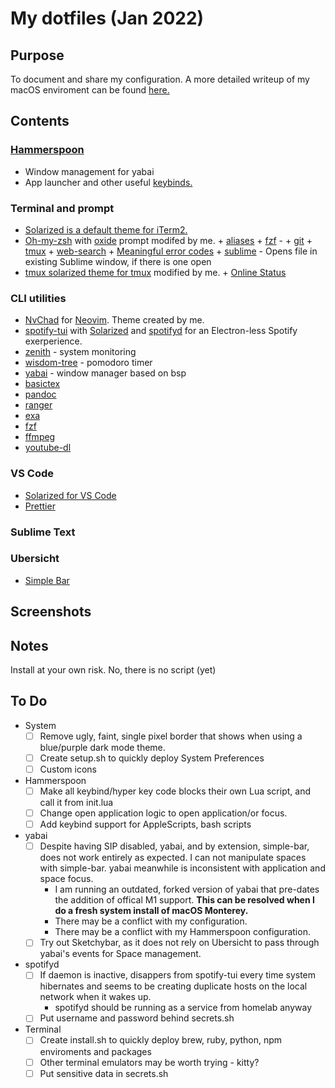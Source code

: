 # My dotfiles (Jan 2022)

## Purpose

To document and share my configuration. A more detailed writeup of my macOS enviroment can be found [here.](~/restarting-clean-and-solarized)

## Contents

### [Hammerspoon](https://www.hammerspoon.org)

* Window management for yabai
* App launcher and other useful [keybinds.](~/keybinds.md)
 
### Terminal and prompt

* [Solarized is a default theme for iTerm2.](https://github.com/gnachman/iTerm2/commit/7edcec0ffbc85c1b913fd4d19dafd01a116ab300) 
* [Oh-my-zsh](https://ohmyz.sh) with [oxide](https://github.com/dikiaap/dotfiles/blob/master/.oh-my-zsh/themes/oxide.zsh-theme) prompt modifed by me.
      +  [aliases](https://github.com/ohmyzsh/ohmyzsh/tree/master/plugins/aliases)
      +  [fzf](https://github.com/unixorn/fzf-zsh-plugin) - 
      +  [git](https://github.com/ohmyzsh/ohmyzsh/tree/master/plugins/git)
      +  [tmux](https://github.com/ohmyzsh/ohmyzsh/tree/master/plugins/tmux)
      +  [web-search](https://github.com/ohmyzsh/ohmyzsh/tree/master/plugins/web-search)
      +  [Meaningful error codes](<https://github.com/cedi/meaningful-error-codes>)
      +  [sublime](<https://github.com/valentinocossar/sublime>) - Opens file in existing Sublime window, if there is one open
* [tmux solarized theme for tmux](tps://github.com/seebi/tmux-colors-solarized) modified by me. 
      + [Online Status]()

### CLI utilities

* [NvChad](https://github.com/NvChad/NvChad) for [Neovim](https://neovim.io). Theme created by me.
* [spotify-tui](https://github.com/Rigellute/spotify-tui) with [Solarized](https://matthewbilyeu.com/blog/2020-09-19/solarized-light-theme-for-spotify-tui) and [spotifyd](https://github.com/Spotifyd/spotifyd) for an Electron-less Spotify exerperience. 
* [zenith](https://github.com/bvaisvil/zenith) - system monitoring
* [wisdom-tree](https://github.com/HACKER097/wisdom-tree) - pomodoro timer
* [yabai](https://github.com/koekeishiya/yabai) - window manager based on bsp
* [basictex](https://www.tug.org/mactex/morepackages.html)
* [pandoc](https://pandoc.org)
* [ranger](https://github.com/ranger/ranger)
* [exa](https://the.exa.website)
* [fzf](https://github.com/junegunn/fzf/)
* [ffmpeg](https://ffmpeg.org)
* [youtube-dl](https://github.com/ytdl-org/youtube-dl)

### VS Code

* [Solarized for VS Code]()
* [Prettier]()

### Sublime Text

### Ubersicht
   
* [Simple Bar](<>)

## Screenshots

## Notes

Install at your own risk. No, there is no script (yet)

## To Do

* System
   - [ ] Remove ugly, faint, single pixel border that shows when using a blue/purple dark mode theme. 
   - [ ] Create setup.sh to quickly deploy System Preferences
   - [ ] Custom icons
   
* Hammerspoon
   - [ ] Make all keybind/hyper key code blocks their own Lua script, and call it from init.lua 
   - [ ] Change open application logic to open application/or focus.
   - [ ] Add keybind support for AppleScripts, bash scripts

* yabai
   - [ ] Despite having SIP disabled, yabai, and by extension, simple-bar, does not work entirely as expected. I can not manipulate spaces with simple-bar. yabai meanwhile is inconsistent with application and space focus.
      + I am running an outdated, forked version of yabai that pre-dates the addition of offical M1 support. **This can be resolved when I do a fresh system install of macOS Monterey.**
      + There may be a conflict with my configuration.
      + There may be a conflict with my Hammerspoon configuration.
   - [ ] Try out Sketchybar, as it does not rely on Ubersicht to pass through yabai's events for Space management. 

* spotifyd
   - [ ] If daemon is inactive, disappers from spotify-tui every time system hibernates and seems to be creating duplicate hosts on the local network when it wakes up.
      + spotifyd should be running as a service from homelab anyway
   - [ ] Put username and password behind secrets.sh

* Terminal
   - [ ] Create install.sh to quickly deploy brew, ruby, python, npm  enviroments and packages 
   - [ ] Other terminal emulators may be worth trying - kitty?
   - [ ] Put sensitive data in secrets.sh